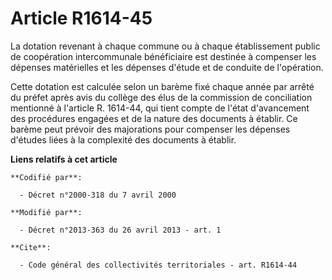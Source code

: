 # Article R1614-45

La dotation revenant à chaque commune ou à chaque établissement public de coopération intercommunale bénéficiaire est
destinée à compenser les dépenses matérielles et les dépenses d'étude et de conduite de l'opération. 

Cette dotation est calculée selon un barème fixé chaque année par arrêté du préfet après avis du collège des élus de la
commission de conciliation mentionné à l'article R. 1614-44, qui tient compte de l'état d'avancement des procédures engagées
et de la nature des documents à établir. Ce barème peut prévoir des majorations pour compenser les dépenses d'études liées à
la complexité des documents à établir.

**Liens relatifs à cet article**

	**Codifié par**:

	  - Décret n°2000-318 du 7 avril 2000

	**Modifié par**:

	  - Décret n°2013-363 du 26 avril 2013 - art. 1

	**Cite**:

	  - Code général des collectivités territoriales - art. R1614-44
